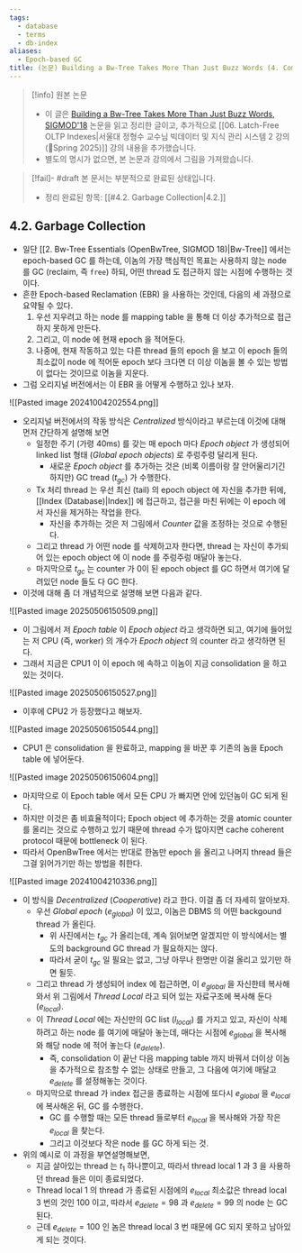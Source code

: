 ```yaml
---
tags:
  - database
  - terms
  - db-index
aliases:
  - Epoch-based GC
title: (논문) Building a Bw-Tree Takes More Than Just Buzz Words (4. Component Optimization)
---
```

> [!info] 원본 논문
> - 이 글은 [Building a Bw-Tree Takes More Than Just Buzz Words, SIGMOD'18](https://dl.acm.org/doi/10.1145/3183713.3196895) 논문을 읽고 정리한 글이고, 추가적으로 [[06. Latch-Free OLTP Indexes|서울대 정형수 교수님 빅데이터 및 지식 관리 시스템 2 강의 (Spring 2025)]] 강의 내용을 추가했습니다.
> - 별도의 명시가 없으면, 본 논문과 강의에서 그림을 가져왔습니다.

> [!fail]- #draft 본 문서는 부분적으로 완료된 상태입니다.
> - 정리 완료된 항목: [[#4.2. Garbage Collection|4.2.]]

## 4.2. Garbage Collection

- 일단 [[2. Bw-Tree Essentials (OpenBwTree, SIGMOD 18)|Bw-Tree]] 에서는 epoch-based GC 를 하는데, 이놈의 가장 핵심적인 목표는 사용하지 않는 node 를 GC (reclaim, 즉 `free`) 하되, 어떤 thread 도 접근하지 않는 시점에 수행하는 것이다.
- 흔한 Epoch-based Reclamation (EBR) 을 사용하는 것인데, 다음의 세 과정으로 요약될 수 있다.
	1) 우선 지우려고 하는 node 를 mapping table 을 통해 더 이상 추가적으로 접근하지 못하게 만든다.
	2) 그리고, 이 node 에 현재 epoch 을 적어둔다.
	3) 나중에, 현재 작동하고 있는 다른 thread 들의 epoch 을 보고 이 epoch 들의 최소값이 node 에 적어둔 epoch 보다 크다면 더 이상 이놈을 볼 수 있는 방법이 없다는 것이므로 이놈을 지운다.
- 그럼 오리지널 버전에서는 이 EBR 을 어떻게 수행하고 있나 보자.

![[Pasted image 20241004202554.png]]

- 오리지널 버전에서의 작동 방식은 *Centralized* 방식이라고 부르는데 이것에 대해 먼저 간단하게 설명해 보면
	- 일정한 주기 (가령 40ms) 를 갖는 매 epoch 마다 *Epoch object* 가 생성되어 linked list 형태 (*Global epoch objects*) 로 주렁주렁 달리게 된다.
		- 새로운 *Epoch object* 를 추가하는 것은 (비록 이름이랑 잘 안어울리기긴 하지만) GC tread ($t_{gc}$) 가 수행한다.
	- Tx 처리 thread 는 우선 최신 (tail) 의 epoch object 에 자신을 추가한 뒤에, [[Index (Database)|Index]] 에 접근하고, 접근을 마친 뒤에는 이 epoch 에서 자신을 제거하는 작업을 한다.
		- 자신을 추가하는 것은 저 그림에서 *Counter* 값을 조정하는 것으로 수행된다.
	- 그리고 thread 가 어떤 node 를 삭제하고자 한다면, thread 는 자신이 추가되어 있는 epoch object 에 이 node 를 주렁주렁 매달아 놓는다.
	- 마지막으로 $t_{gc}$ 는 counter 가 0이 된 epoch object 를 GC 하면서 여기에 달려있던 node 들도 다 GC 한다.
- 이것에 대해 좀 더 개념적으로 설명해 보면 다음과 같다.

![[Pasted image 20250506150509.png]]

- 이 그림에서 저 *Epoch table* 이 *Epoch object* 라고 생각하면 되고, 여기에 들어있는 저 CPU (즉, worker) 의 개수가 *Epoch object* 의 counter 라고 생각하면 된다.
- 그래서 지금은 CPU1 이 이 epoch 에 속하고 이놈이 지금 consolidation 을 하고 있는 것이다.

![[Pasted image 20250506150527.png]]

- 이후에 CPU2 가 등장했다고 해보자.

![[Pasted image 20250506150544.png]]

- CPU1 은 consolidation 을 완료하고, mapping 을 바꾼 후 기존의 놈을 Epoch table 에 넣어둔다.

![[Pasted image 20250506150604.png]]

- 마지막으로 이 Epoch table 에서 모든 CPU 가 빠지면 안에 있던놈이 GC 되게 된다.
- 하지만 이것은 좀 비효율적이다; Epoch object 에 추가하는 것을 atomic counter 를 올리는 것으로 수행하고 있기 때문에 thread 수가 많아지면 cache coherent protocol 때문에 bottleneck 이 된다.
- 따라서 OpenBwTree 에서는 반대로 한놈만 epoch 을 올리고 나머지 thread 들은 그걸 읽어가기만 하는 방법을 취한다.

![[Pasted image 20241004210336.png]]

- 이 방식을 *Decentralized* (*Cooperative*) 라고 한다. 이걸 좀 더 자세히 알아보자.
	- 우선 *Global epoch* ($e_{global}$) 이 있고, 이놈은 DBMS 의 어떤 backgound thread 가 올린다.
		- 위 사진에서는 $t_{gc}$ 가 올리는데, 계속 읽어보면 알겠지만 이 방식에서는 별도의 background GC thread 가 필요하지는 않다.
		- 따라서 굳이 $t_{gc}$ 일 필요는 없고, 그냥 아무나 한명만 이걸 올리고 있기만 하면 될듯.
	- 그리고 thread 가 생성되어 index 에 접근하면, 이 $e_{global}$ 을 자신한테 복사해 와서 위 그림에서 *Thread Local* 라고 되어 있는 자료구조에 복사해 둔다 ($e_{local}$).
	- 이 *Thread Local* 에는 자신만의 GC list ($l_{local}$) 를 가지고 있고, 자신이 삭제하려고 하는 node 를 여기에 매달아 놓는데, 매다는 시점에 $e_{global}$ 을 복사해와 해당 node 에 적어 놓는다 ($e_{delete}$).
		- 즉, consolidation 이 끝난 다음 mapping table 까지 바꿔서 더이상 이놈을 추가적으로 참조할 수 없는 상태로 만들고, 그 다음에 여기에 매달고 $e_{delete}$ 를 설정해놓는 것이다.
	- 마지막으로 thread 가 index 접근을 종료하는 시점에 또다시 $e_{global}$ 을 $e_{local}$ 에 복사해온 뒤, GC 를 수행한다.
		- GC 를 수행할 때는 모든 thread 들로부터 $e_{local}$ 을 복사해와 가장 작은 $e_{local}$ 을 찾는다.
		- 그리고 이것보다 작은 node 를 GC 하게 되는 것.
- 위의 예시로 이 과정을 부연설명해보면,
	- 지금 살아있는 thread 는 $t_{1}$ 하나뿐이고, 따라서 thread local 1 과 3 을 사용하던 thread 들은 이미 종료되었다.
	- Thread local 1 의 thread 가 종료된 시점에의 $e_{local}$ 최소값은 thread local 3 번의 것인 100 이고, 따라서 $e_{delete}=98$ 과 $e_{delete}=99$ 의 node 는 GC 된다.
	- 근데 $e_{delete}=100$ 인 놈은 thread local 3 번 때문에 GC 되지 못하고 남아있게 되는 것이다.
